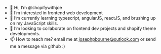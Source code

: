 

- 👋 Hi, I’m @shopifywithjoe
- 👀 I’m interested in frontend web development
- 🌱 I’m currently learning typescript, angularJS, reactJS, and brushing up on my JavaScript skills.
- 💞️ I’m looking to collaborate on frontend dev projects and shopify theme developments.
- 📫 How to reach me? email me at josephpbourne@outlook.com or send me a message via github :)

<!---
shopifywithjoe/shopifywithjoe is a ✨ special ✨ repository because its `README.md` (this file) appears on your GitHub profile.
You can click the Preview link to take a look at your changes.
--->
